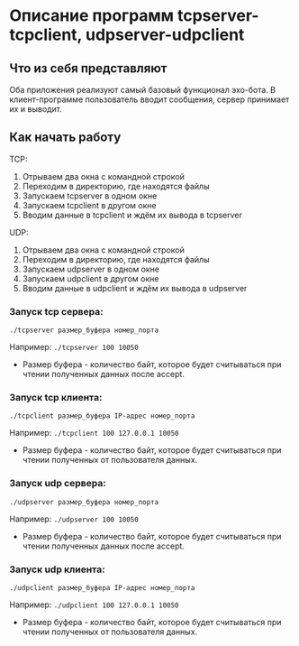 # Описание программ tcpserver-tcpclient, udpserver-udpclient

## Что из себя представляют

Оба приложения реализуют самый базовый функционал эхо-бота. В клиент-программе пользователь вводит сообщения, сервер принимает их и выводит.

## Как начать работу
TCP:
1. Отрываем два окна с командной строкой
2. Переходим в директорию, где находятся файлы 
3. Запускаем tcpserver в одном окне
4. Запускаем tcpclient в другом окне
5. Вводим данные в tcpclient и ждём их вывода в tcpserver

UDP:

1. Отрываем два окна с командной строкой
2. Переходим в директорию, где находятся файлы 
3. Запускаем udpserver в одном окне
4. Запускаем udpclient в другом окне
5. Вводим данные в udpclient и ждём их вывода в udpserver

### Запуск tcp сервера:
`./tcpserver размер_буфера номер_порта`

Например:
`./tcpserver 100 10050`

* Размер буфера - количество байт, которое будет считываться при чтении полученных данных после accept.

### Запуск tcp клиента:
`./tcpclient размер_буфера IP-адрес номер_порта`

Например:
`./tcpclient 100 127.0.0.1 10050`

* Размер буфера - количество байт, которое будет считываться при чтении полученных от пользователя данных.

### Запуск udp сервера:
`./udpserver размер_буфера номер_порта`

Например:
`./udpserver 100 10050`

* Размер буфера - количество байт, которое будет считываться при чтении полученных данных после accept.

### Запуск udp клиента:
`./udpclient размер_буфера IP-адрес номер_порта`

Например:
`./udpclient 100 127.0.0.1 10050`

* Размер буфера - количество байт, которое будет считываться при чтении полученных от пользователя данных.

